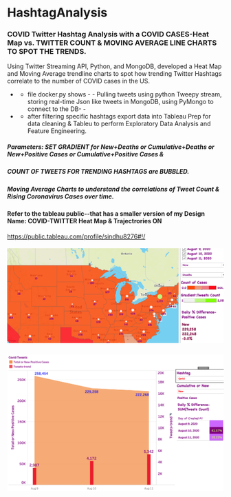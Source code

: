 # HashtagAnalysis
### COVID Twitter Hashtag Analysis with a COVID CASES-Heat Map vs. TWITTER COUNT & MOVING AVERAGE LINE CHARTS TO SPOT THE TRENDS.

 Using Twitter Streaming API, Python, and MongoDB, developed a Heat Map and Moving Average trendline charts to spot how trending Twitter Hashtags correlate to the number of COVID cases in the US. 
 
* * file docker.py shows - - Pulling tweets using python Tweepy stream, storing real-time Json like tweets in MongoDB, using PyMongo to connect to the DB- -
* * after filtering specific hashtags export data into Tableau Prep for data cleaning & Tableu to perform Exploratory Data Analysis and Feature Engineering.

##### Parameters: SET GRADIENT for New+Deaths or Cumulative+Deaths or New+Positive Cases or Cumulative+Positive Cases  &
##### COUNT OF TWEETS FOR TRENDING HASHTAGS are BUBBLED.
##### Moving Average Charts to understand the correlations of Tweet Count & Rising Coronavirus Cases over time.

#### Refer to the tableau public--that has a smaller version of my Design Name: COVID-TWITTER Heat Map & Trajectrories ON
https://public.tableau.com/profile/sindhu8276#!/

##### ![Screenshot](screenshot.png)
##### ![Screenshot](screenshot1.png)
